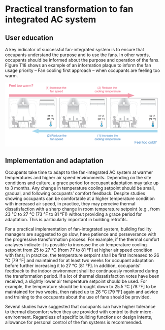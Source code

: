 # Practical transformation to fan integrated AC system

## User education <a href="#_toc137824718" id="_toc137824718"></a>

A key indicator of successful fan-integrated system is to ensure that occupants understand the purpose and to use the fans. In other words, occupants should be informed about the purpose and operation of the fans. Figure T18 shows an example of an information plaque to inform the fan usage priority – Fan cooling first approach – when occupants are feeling too warm.

![Figure T18. Fan cooling first approach – example plaque for occupant interface and control recommendations.](<../.gitbook/assets/0 (11).png>)

## Implementation and adaptation <a href="#_toc137824719" id="_toc137824719"></a>

Occupants take time to adapt to the fan-integrated AC system at warmer temperatures and higher air speed environments. Depending on the site conditions and culture, a grace period for occupant adaptation may take up to 3 months. Any change in temperature cooling setpoint should be small, gradual, and following occupants’ comfort feedback. Despite studies showing occupants can be comfortable at a higher temperature condition with increased air speed, in practice, they may perceive thermal dissatisfaction with a sharp change in room temperature setpoint (e.g., from 23 °C to 27 °C \[73 °F to 81 °F]) without providing a grace period for adaptation. This is particularly important in building retrofits.

For a practical implementation of fan-integrated system, building facility managers are suggested to go slow, have patience and perseverance with the progressive transformation process. For example, if the thermal comfort analyses indicate it is possible to increase the air temperature cooling setpoint from 25 to 27 °C \[from 77 to 81 °F] at higher air speed condition with fans; in practice, the temperature setpoint shall be first increased to 26 °C \[79 °F] and maintained for at least two weeks for occupant adaptation before further increasing it to 27 °C \[81 °F]. In addition, occupants’ feedback to the indoor environment shall be continuously monitored during the transformation period. If a lot of thermal dissatisfaction votes have been received, a slightly lower air temperature setpoint should be used. For example, the temperature should be brought down to 25.5 °C \[78 °F] to be maintained for two weeks, then raised up to 26 °C \[79 °F] again and advice and training to the occupants about the use of fans should be provided.

Several studies have suggested that occupants can have higher tolerance to thermal discomfort when they are provided with control to their micro-environment. Regardless of specific building functions or design intents, allowance for personal control of the fan systems is recommended.
